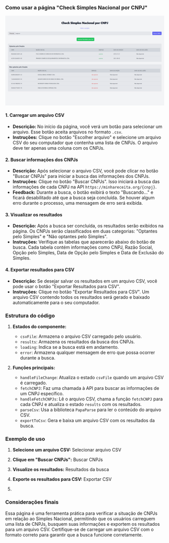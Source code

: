 ### Como usar a página "Check Simples Nacional por CNPJ"

![Check Simples Nacional por CNPJ](cnpsimples.png)

#### 1\. Carregar um arquivo CSV

-   **Descrição:** No início da página, você verá um botão para selecionar um arquivo. Esse botão aceita arquivos no formato `.csv`.
-   **Instruções:** Clique no botão "Escolher arquivo" e selecione um arquivo CSV do seu computador que contenha uma lista de CNPJs. O arquivo deve ter apenas uma coluna com os CNPJs.

#### 2\. Buscar informações dos CNPJs

-   **Descrição:** Após selecionar o arquivo CSV, você pode clicar no botão "Buscar CNPJs" para iniciar a busca das informações dos CNPJs.
-   **Instruções:** Clique no botão "Buscar CNPJs". Isso iniciará a busca das informações de cada CNPJ na API `https://minhareceita.org/{cnpj}`.
-   **Feedback:** Durante a busca, o botão exibirá o texto "Buscando..." e ficará desabilitado até que a busca seja concluída. Se houver algum erro durante o processo, uma mensagem de erro será exibida.

#### 3\. Visualizar os resultados

-   **Descrição:** Após a busca ser concluída, os resultados serão exibidos na página. Os CNPJs serão classificados em duas categorias: "Optantes pelo Simples" e "Não optantes pelo Simples".
-   **Instruções:** Verifique as tabelas que aparecerão abaixo do botão de busca. Cada tabela contém informações como CNPJ, Razão Social, Opção pelo Simples, Data de Opção pelo Simples e Data de Exclusão do Simples.

#### 4\. Exportar resultados para CSV

-   **Descrição:** Se desejar salvar os resultados em um arquivo CSV, você pode usar o botão "Exportar Resultados para CSV".
-   **Instruções:** Clique no botão "Exportar Resultados para CSV". Um arquivo CSV contendo todos os resultados será gerado e baixado automaticamente para o seu computador.

### Estrutura do código

1.  **Estados do componente:**

    -   `csvFile`: Armazena o arquivo CSV carregado pelo usuário.
    -   `results`: Armazena os resultados da busca dos CNPJs.
    -   `loading`: Indica se a busca está em andamento.
    -   `error`: Armazena qualquer mensagem de erro que possa ocorrer durante a busca.
2.  **Funções principais:**

    -   `handleFileChange`: Atualiza o estado `csvFile` quando um arquivo CSV é carregado.
    -   `fetchCNPJ`: Faz uma chamada à API para buscar as informações de um CNPJ específico.
    -   `handleFetchCNPJs`: Lê o arquivo CSV, chama a função `fetchCNPJ` para cada CNPJ e atualiza o estado `results` com os resultados.
    -   `parseCsv`: Usa a biblioteca `PapaParse` para ler o conteúdo do arquivo CSV.
    -   `exportToCsv`: Gera e baixa um arquivo CSV com os resultados da busca.

### Exemplo de uso

1.  **Selecione um arquivo CSV:** Selecionar arquivo CSV

2.  **Clique em "Buscar CNPJs":** Buscar CNPJs

3.  **Visualize os resultados:** Resultados da busca

4.  **Exporte os resultados para CSV:** Exportar CSV
5.  
### Considerações finais

Essa página é uma ferramenta prática para verificar a situação de CNPJs em relação ao Simples Nacional, permitindo que os usuários carreguem uma lista de CNPJs, busquem suas informações e exportem os resultados para um arquivo CSV. Certifique-se de carregar um arquivo CSV com o formato correto para garantir que a busca funcione corretamente.
